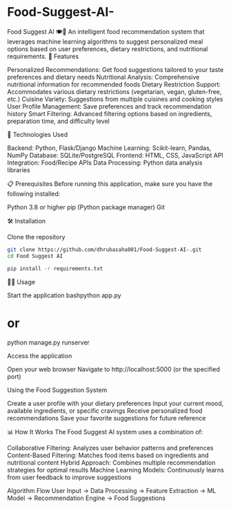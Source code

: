 # Food-Suggest-AI-
Food Suggest AI 🍽️🤖
An intelligent food recommendation system that leverages machine learning algorithms to suggest personalized meal options based on user preferences, dietary restrictions, and nutritional requirements.
🌟 Features

Personalized Recommendations: Get food suggestions tailored to your taste preferences and dietary needs
Nutritional Analysis: Comprehensive nutritional information for recommended foods
Dietary Restriction Support: Accommodates various dietary restrictions (vegetarian, vegan, gluten-free, etc.)
Cuisine Variety: Suggestions from multiple cuisines and cooking styles
User Profile Management: Save preferences and track recommendation history
Smart Filtering: Advanced filtering options based on ingredients, preparation time, and difficulty level

🚀 Technologies Used

Backend: Python, Flask/Django
Machine Learning: Scikit-learn, Pandas, NumPy
Database: SQLite/PostgreSQL
Frontend: HTML, CSS, JavaScript
API Integration: Food/Recipe APIs
Data Processing: Python data analysis libraries

📋 Prerequisites
Before running this application, make sure you have the following installed:

Python 3.8 or higher
pip (Python package manager)
Git

🛠️ Installation

Clone the repository
```bash
git clone https://github.com/dhrubasaha001/Food-Suggest-AI-.git
cd Food Suggest AI
```

```bash
pip install -r requirements.txt
```
🏃‍♂️ Usage

Start the application
bashpython app.py
# or
python manage.py runserver

Access the application

Open your web browser
Navigate to http://localhost:5000 (or the specified port)


Using the Food Suggestion System

Create a user profile with your dietary preferences
Input your current mood, available ingredients, or specific cravings
Receive personalized food recommendations
Save your favorite suggestions for future reference



📊 How It Works
The Food Suggest AI system uses a combination of:

Collaborative Filtering: Analyzes user behavior patterns and preferences
Content-Based Filtering: Matches food items based on ingredients and nutritional content
Hybrid Approach: Combines multiple recommendation strategies for optimal results
Machine Learning Models: Continuously learns from user feedback to improve suggestions

Algorithm Flow
User Input → Data Processing → Feature Extraction → ML Model → Recommendation Engine → Food Suggestions
